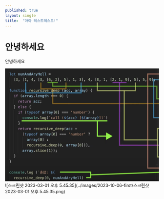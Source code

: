 ```yaml
---
published: true
layout: single
title:  "아아 테스트테스트!"
---
```


# 안녕하세요

안녕하세요

![test_image.png](..%2Fimages%2F2023-10-06-first%2Ftest_image.png)![스크린샷 2023-03-01 오후 5.45.35](../images/2023-10-06-first/스크린샷 2023-03-01 오후 5.45.35.png)

